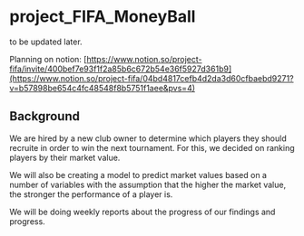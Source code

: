 # project_FIFA_MoneyBall
to be updated later.

Planning on notion: [https://www.notion.so/project-fifa/invite/400bef7e93f1f2a85b6c672b54e36f5927d361b9](https://www.notion.so/project-fifa/04bd4817cefb4d2da3d60cfbaebd9271?v=b57898be654c4fc48548f8b5751f1aee&pvs=4)

## Background
We are hired by a new club owner to determine which players they should recruite in order to win the next tournament. For this, we decided on ranking players by their market value.

We will also be creating a model to predict market values based on a number of variables with the assumption that the higher the market value, the stronger the performance of a player is.

We will be doing weekly reports about the progress of our findings and progress.

